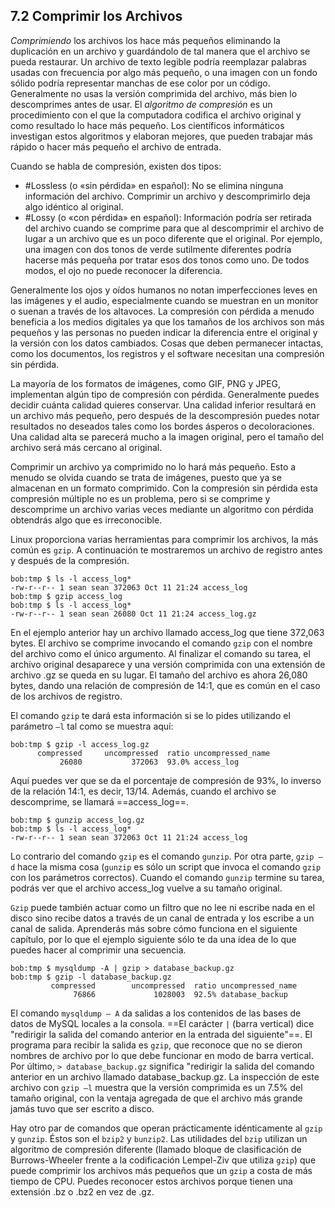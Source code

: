 ## 7.2 Comprimir los Archivos
_Comprimiendo_ los archivos los hace más pequeños eliminando la duplicación en un archivo y guardándolo de tal manera que el archivo se pueda restaurar. Un archivo de texto legible podría reemplazar palabras usadas con frecuencia por algo más pequeño, o una imagen con un fondo sólido podría representar manchas de ese color por un código. Generalmente no usas la versión comprimida del archivo, más bien lo descomprimes antes de usar. El _algoritmo de compresión_ es un procedimiento con el que la computadora codifica el archivo original y como resultado lo hace más pequeño. Los científicos informáticos investigan estos algoritmos y elaboran mejores, que pueden trabajar más rápido o hacer más pequeño el archivo de entrada.

Cuando se habla de compresión, existen dos tipos:

- #Lossless (o «sin pérdida» en español): No se elimina ninguna información del archivo. Comprimir un archivo y descomprimirlo deja algo idéntico al original.
- #Lossy (o «con pérdida» en español): Información podría ser retirada del archivo cuando se comprime para que al descomprimir el archivo de lugar a un archivo que es un poco diferente que el original. Por ejemplo, una imagen con dos tonos de verde sutilmente diferentes podría hacerse más pequeña por tratar esos dos tonos como uno. De todos modos, el ojo no puede reconocer la diferencia.

Generalmente los ojos y oídos humanos no notan imperfecciones leves en las imágenes y el audio, especialmente cuando se muestran en un monitor o suenan a través de los altavoces. La compresión con pérdida a menudo beneficia a los medios digitales ya que los tamaños de los archivos son más pequeños y las personas no pueden indicar la diferencia entre el original y la versión con los datos cambiados. Cosas que deben permanecer intactas, como los documentos, los registros y el software necesitan una compresión sin pérdida.

La mayoría de los formatos de imágenes, como GIF, PNG y JPEG, implementan algún tipo de compresión con pérdida. Generalmente puedes decidir cuánta calidad quieres conservar. Una calidad inferior resultará en un archivo más pequeño, pero después de la descompresión puedes notar resultados no deseados tales como los bordes ásperos o decoloraciones. Una calidad alta se parecerá mucho a la imagen original, pero el tamaño del archivo será más cercano al original.

Comprimir un archivo ya comprimido no lo hará más pequeño. Esto a menudo se olvida cuando se trata de imágenes, puesto que ya se almacenan en un formato comprimido. Con la compresión sin pérdida esta compresión múltiple no es un problema, pero si se comprime y descomprime un archivo varias veces mediante un algoritmo con pérdida obtendrás algo que es irreconocible.

Linux proporciona varias herramientas para comprimir los archivos, la más común es `gzip`. A continuación te mostraremos un archivo de registro antes y después de la compresión.

```shell-session
bob:tmp $ ls -l access_log*
-rw-r--r-- 1 sean sean 372063 Oct 11 21:24 access_log
bob:tmp $ gzip access_log
bob:tmp $ ls -l access_log*
-rw-r--r-- 1 sean sean 26080 Oct 11 21:24 access_log.gz
```

En el ejemplo anterior hay un archivo llamado access_log que tiene 372,063 bytes. El archivo se comprime invocando el comando `gzip` con el nombre del archivo como el único argumento. Al finalizar el comando su tarea, el archivo original desaparece y una versión comprimida con una extensión de archivo .gz se queda en su lugar. El tamaño del archivo es ahora 26,080 bytes, dando una relación de compresión de 14:1, que es común en el caso de los archivos de registro.

El comando `gzip` te dará esta información si se lo pides utilizando el parámetro `–l` tal como se muestra aquí:

```shell-session
bob:tmp $ gzip -l access_log.gz
      compressed     uncompressed  ratio uncompressed_name
           26080           372063  93.0% access_log
```

Aquí puedes ver que se da el porcentaje de compresión de 93%, lo inverso de la relación 14:1, es decir, 13/14. Además, cuando el archivo se descomprime, se llamará ==access_log==.

```shell-session
bob:tmp $ gunzip access_log.gz
bob:tmp $ ls -l access_log*
-rw-r--r-- 1 sean sean 372063 Oct 11 21:24 access_log
```

Lo contrario del comando `gzip` es el comando `gunzip`. Por otra parte, `gzip –d` hace la misma cosa (`gunzip` es sólo un script que invoca el comando `gzip` con los parámetros correctos). Cuando el comando `gunzip` termine su tarea, podrás ver que el archivo access_log vuelve a su tamaño original.

`Gzip` puede también actuar como un filtro que no lee ni escribe nada en el disco sino recibe datos a través de un canal de entrada y los escribe a un canal de salida. Aprenderás más sobre cómo funciona en el siguiente capítulo, por lo que el ejemplo siguiente sólo te da una idea de lo que puedes hacer al comprimir una secuencia.

```shell-session
bob:tmp $ mysqldump -A | gzip > database_backup.gz
bob:tmp $ gzip -l database_backup.gz
         compressed        uncompressed  ratio uncompressed_name
              76866             1028003  92.5% database_backup
```

El comando `mysqldump – A` da salidas a los contenidos de las bases de datos de MySQL locales a la consola. ==El carácter `|` (barra vertical) dice "redirigir la salida del comando anterior en la entrada del siguiente"==. El programa para recibir la salida es `gzip`, que reconoce que no se dieron nombres de archivo por lo que debe funcionar en modo de barra vertical. Por último, `> database_backup.gz` significa "redirigir la salida del comando anterior en un archivo llamado database_backup.gz. La inspección de este archivo con `gzip –l` muestra que la versión comprimida es un 7.5% del tamaño original, con la ventaja agregada de que el archivo más grande jamás tuvo que ser escrito a disco.

Hay otro par de comandos que operan prácticamente idénticamente al `gzip` y `gunzip`. Éstos son el `bzip2` y `bunzip2`. Las utilidades del `bzip` utilizan un algoritmo de compresión diferente (llamado bloque de clasificación de Burrows-Wheeler frente a la codificación Lempel-Ziv que utiliza `gzip`) que puede comprimir los archivos más pequeños que un `gzip` a costa de más tiempo de CPU. Puedes reconocer estos archivos porque tienen una extensión .bz o .bz2 en vez de .gz.
